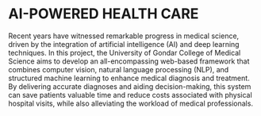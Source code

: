 # AI-POWERED HEALTH CARE

Recent years have witnessed remarkable progress in medical science, driven by the integration of artificial intelligence (AI) and deep learning techniques. In this project, the University of Gondar College of Medical Science aims to develop an all-encompassing web-based framework that combines computer vision, natural language processing (NLP), and structured machine learning to enhance medical diagnosis and treatment. By delivering accurate diagnoses and aiding decision-making, this system can save patients valuable time and reduce costs associated with physical hospital visits, while also alleviating the workload of medical professionals.
